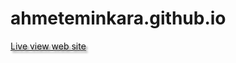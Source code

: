 # ahmeteminkara.github.io

<a href='https://ahmeteminkara.github.io/' style='text-shadow: 3px 3px 3px #8F8F8F;'>Live view web site</a>
